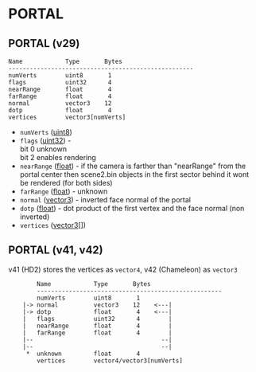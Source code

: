 # PORTAL
## PORTAL (v29)

    Name            Type       Bytes
    ----------------------------------------------------
    numVerts        uint8       1
    flags           uint32      4    
    nearRange       float       4
    farRange        float       4
    normal          vector3    12
    dotp            float       4
    vertices        vector3[numVerts]


- `numVerts` ([uint8](types.md)) 
- `flags` ([uint32](types.md)) -   
bit 0 unknown  
bit 2 enables rendering  
- `nearRange` ([float](types.md)) - if the camera is farther than "nearRange" from the portal center then scene2.bin objects in the first sector behind it wont be rendered (for both sides)
- `farRange` ([float](types.md)) - unknown  
- `normal` ([vector3](types.md#vector3)) - inverted face normal of the portal
- `dotp` ([float](types.md)) - dot product of the first vertex and the face normal (non inverted)
- `vertices` ([vector3](types.md#vector3)[])

## PORTAL (v41, v42)
v41 (HD2) stores the vertices as `vector4`, v42 (Chameleon) as `vector3`
```
        Name            Type       Bytes
        ----------------------------------------------------
        numVerts        uint8       1
    |-> normal          vector3    12    <---|
    |-> dotp            float       4    <---|
    |   flags           uint32      4        |
    |   nearRange       float       4        |   
    |   farRange        float       4        |
    |--                                    --|  
    |--                                    --|
     *  unknown         float       4           
        vertices        vector4/vector3[numVerts]
```